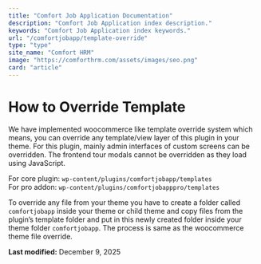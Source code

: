 ```yaml
---
title: "Comfort Job Application Documentation"
description: "Comfort Job Application index description."
keywords: "Comfort Job Application index keywords."
url: "/comfortjobapp/template-override"
type: "type"
site_name: "Comfort HRM"
image: "https://comforthrm.com/assets/images/seo.png"
card: "article"
---
```

# How to Override Template


We have implemented woocommerce like template override system which means, you can override any template/view layer of this plugin in your theme. For this plugin, mainly admin interfaces of custom screens can be overridden. The frontend tour modals cannot be overridden as they load using JavaScript.

For core plugin: `wp-content/plugins/comfortjobapp/templates`  
For pro addon: `wp-content/plugins/comfortjobapppro/templates`

To override any file from your theme you have to create a folder called `comfortjobapp` inside your theme or child theme and copy files from the plugin’s template folder and put in this newly created folder inside your theme folder `comfortjobapp`. The process is same as the woocommerce theme file override.  


**Last modified:** December 9, 2025